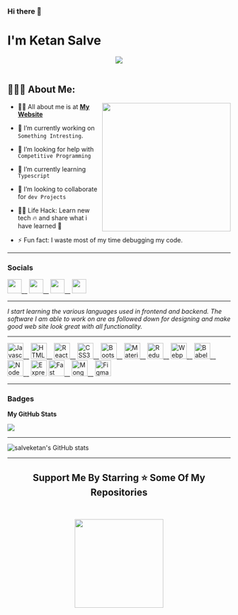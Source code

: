 ### Hi there 👋




<!-- <h1 align="center">Hello<img src="https://raw.githubusercontent.com/ABSphreak/ABSphreak/master/gifs/Hi.gif" width="30px"> I'm Ketan Salve</h1> -->

<h1>I'm Ketan Salve</h1>

<div align="center">
  <img src ="https://miro.medium.com/max/1444/1*Z5-lWkyzcRB5ahgm9qyxvg.png" />
  
</div>

 <br/>

## 👨🏻‍💻 About Me:

<img  src="https://camo.githubusercontent.com/08133a5949843a2bc0b99890580842dd36d6bd866d236c79947d5cf51ae23bc6/68747470733a2f2f66726565706e67696d672e636f6d2f7468756d622f7765625f64657369676e2f33313734382d392d636f6465722d7472616e73706172656e742e706e67" height="290px" align="right" />

- 🙋‍♂️ All about me is at **[My Website](https://ketan-salve-portfolio.netlify.app/)**

- 🔭 I’m currently working on `Something Intresting`.

- 🤔 I’m looking for help with `Competitive Programming`

- 🌱 I’m currently learning `Typescript`

- 👯 I’m looking to collaborate for `dev Projects`


- 👨‍💻 Life Hack: Learn new tech :fire: and share what i have learned :tada:

- ⚡ Fun fact: I waste most of my time debugging my code.




 <hr/>
 
 ### Socials

<p align="left"> <a href="https://www.github.com/salveketan" target="_blank" rel="noreferrer"><img src="https://raw.githubusercontent.com/danielcranney/readme-generator/main/public/icons/socials/github.svg" width="32" height="32" /></a>__ <a href="https://www.linkedin.com/in/ketan-salve" target="_blank" rel="noreferrer"><img src="https://raw.githubusercontent.com/danielcranney/readme-generator/main/public/icons/socials/linkedin.svg" width="32" height="32" /></a>__ <a href="http://www.medium.com/salveketan6" target="_blank" rel="noreferrer"><img src="https://raw.githubusercontent.com/danielcranney/readme-generator/main/public/icons/socials/medium.svg" width="32" height="32" /></a>__ <a href="https://www.twitter.com/ketan__salve" target="_blank" rel="noreferrer"><img src="https://raw.githubusercontent.com/danielcranney/readme-generator/main/public/icons/socials/twitter.svg" width="32" height="32" /></a></p>
 
 <hr/>

<i>

 
 I start learning the various languages used in frontend and backend. The software I am able to work on are as followed down for designing and make good web site look great with all functionality.</i>
<!--  <hr/> -->

<!-- <a href="https://www.github.com/salveketan" target="_blank" rel="noreferrer"> -->

<!--   <img src="https://img.shields.io/github/followers/salveketan?logo=github&style=for-the-badge&color=0891b2&labelColor=1c1917" /></a> -->
  
  <hr/>
                  <p align="left">
                                <a href="https://developer.mozilla.org/en-US/docs/Web/JavaScript" target="_blank" rel="noreferrer"><img src="https://raw.githubusercontent.com/danielcranney/readme-generator/main/public/icons/skills/javascript-colored.svg" width="36" height="36" alt="Javascript" /></a>__
                              <a href="https://developer.mozilla.org/en-US/docs/Glossary/HTML5" target="_blank" rel="noreferrer"><img src="https://raw.githubusercontent.com/danielcranney/readme-generator/main/public/icons/skills/html5-colored.svg" width="36" height="36" alt="HTML5" /></a>__
                            <a href="https://reactjs.org/" target="_blank" rel="noreferrer"><img src="https://raw.githubusercontent.com/danielcranney/readme-generator/main/public/icons/skills/react-colored.svg" width="36" height="36" alt="React" /></a>__
                             <a href="https://www.w3.org/TR/CSS/#css" target="_blank" rel="noreferrer"><img src="https://raw.githubusercontent.com/danielcranney/readme-generator/main/public/icons/skills/css3-colored.svg" width="36" height="36" alt="CSS3" /></a>__
                           <a href="https://getbootstrap.com/" target="_blank" rel="noreferrer"><img src="https://raw.githubusercontent.com/danielcranney/readme-generator/main/public/icons/skills/bootstrap-colored.svg" width="36" height="36" alt="Bootstrap" /></a>__
                        <a href="https://mui.com/" target="_blank" rel="noreferrer"><img src="https://raw.githubusercontent.com/danielcranney/readme-generator/main/public/icons/skills/materialui-colored.svg" width="36" height="36" alt="Material UI" /></a>__
                         <a href="https://redux.js.org/" target="_blank" rel="noreferrer"><img src="https://raw.githubusercontent.com/danielcranney/readme-generator/main/public/icons/skills/redux-colored.svg" width="36" height="36" alt="Redux" /></a>__
                  <a href="https://webpack.js.org/" target="_blank" rel="noreferrer"><img src="https://raw.githubusercontent.com/danielcranney/readme-generator/main/public/icons/skills/webpack-colored.svg" width="36" height="36" alt="Webpack" /></a>__
               <a href="https://babeljs.io/" target="_blank" rel="noreferrer"><img src="https://raw.githubusercontent.com/danielcranney/readme-generator/main/public/icons/skills/babel-colored.svg" width="36" height="36" alt="Babel" /></a>__
              <a href="https://nodejs.org/en/" target="_blank" rel="noreferrer"><img src="https://raw.githubusercontent.com/danielcranney/readme-generator/main/public/icons/skills/nodejs-colored.svg" width="36" height="36" alt="NodeJS" /></a>__
                     <a href="https://expressjs.com/" target="_blank" rel="noreferrer"><img src="https://raw.githubusercontent.com/danielcranney/readme-generator/main/public/icons/skills/express-colored.svg" width="36" height="36" alt="Express" /></a>
                <a href="https://fastapi.tiangolo.com/" target="_blank" rel="noreferrer"><img src="https://raw.githubusercontent.com/danielcranney/readme-generator/main/public/icons/skills/fastapi-colored.svg" width="36" height="36" alt="Fast API" /></a>__
                 <a href="https://www.mongodb.com/" target="_blank" rel="noreferrer"><img src="https://raw.githubusercontent.com/danielcranney/readme-generator/main/public/icons/skills/mongodb-colored.svg" width="36" height="36" alt="MongoDB" /></a>__ 
              <a href="https://www.figma.com/" target="_blank" rel="noreferrer"><img src="https://raw.githubusercontent.com/danielcranney/readme-generator/main/public/icons/skills/figma-colored.svg" width="36" height="36" alt="Figma" /></a>
          </p>
              <hr/>     
  
         
### Badges

<b>My GitHub Stats</b>

<a href="http://www.github.com/salveketan"><img src="https://github-readme-streak-stats.herokuapp.com/?user=salveketan&stroke=ffffff&background=1c1917&ring=0891b2&fire=0891b2&currStreakNum=ffffff&currStreakLabel=0891b2&sideNums=ffffff&sideLabels=ffffff&dates=ffffff&hide_border=true" /></a>
      <hr/> 
      <img src="https://github-readme-stats.vercel.app/api?username=salveketan&show_icons=true&hide=&count_private=true&title_color=0891b2&text_color=ffffff&icon_color=0891b2&bg_color=1c1917&hide_border=true&show_icons=true" alt="salveketan's GitHub stats" />        
      <hr/>
      
  <h2 align='center'>Support Me By Starring ⭐ Some Of My Repositories</h2>
<br>
<p align='center'>
<img src="https://media.giphy.com/media/O51MQ3DduOcGW6ofR3/giphy.gif" width="200" height="200" frameBorder="0" class="giphy-embed" allowFullScreen></img></p>
<br>
        
